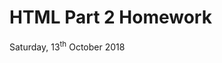 
<h1>HTML Part 2 Homework</h1>
<p>Saturday, 13<sup>th</sup> October 2018</p>
<img src="https://upload.wikimedia.org/wikipedia/commons/3/3a/2007_Sakura_of_Fukushima-e_007_rotated.jpg>
<dl>
<dt>Serendipity</dt>
<dd>The fact of finding interesting or valuable things by change.</dd>
<dt>Ineffable</dt>  
<dd>Too great or grand to be expressed in words.</dd>
<dt>Mudita</dt>  
<dd>Taking delight in the happiness of others.</dd>
</dl>                                                                                                                              
<table>
                                                                                                                              <tr><th>Feminine noun </th><th>Masculine noun </th><th>Meaning</th></tr>
                                                                                                                              <tr><td> Girl </td><td> Boy </td><td> Sex gender</td></tr>
<tr><td> Heels </td><td> Trainers </td><td> A covering for the foot </td></tr>
<tr><td> Skirt </td><td> Trousers </td><td>Garment fastened around the waist and hanging down around the legs.</td></tr>
</table>
<p> Un día me desperté por la mañana y noté que te habías marchado. En seguida un sudor frío se apoderó de todo mi cuerpo, no podría soportar la idea de que me hubieras abandonado, de que el amor de mi vida hubiera querido dejarme. Por suerte en ese momento me sobresalté con tu mirada, ahí estabas, conmigo, tan bella y perfecta como siempre. </p>
 
</ol>
